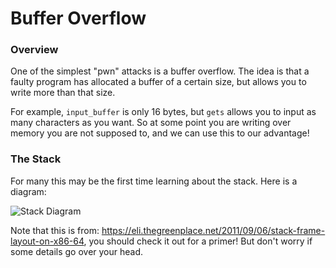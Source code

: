 # Buffer Overflow

### Overview

One of the simplest "pwn" attacks is a buffer overflow. The idea is that a faulty program has allocated a buffer of a certain size, but allows you to write more than that size.

For example, `input_buffer` is only 16 bytes, but `gets` allows you to input as many characters as you want. So at some point you are writing over memory you are not supposed to, and we can use this to our advantage!

### The Stack

For many this may be the first time learning about the stack. Here is a diagram:

![Stack Diagram](https://eli.thegreenplace.net/images/2011/08/x64_frame_nonleaf.png)

Note that this is from: https://eli.thegreenplace.net/2011/09/06/stack-frame-layout-on-x86-64, you should check it out for a primer! But don't worry if some details go over your head.
